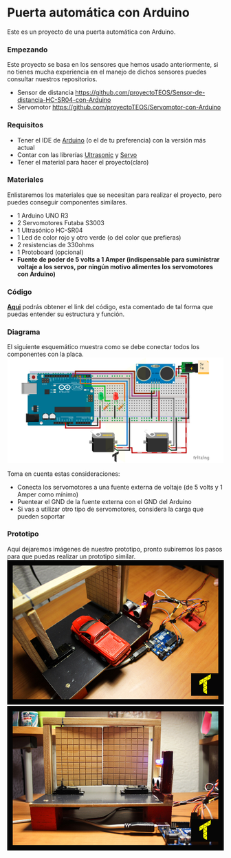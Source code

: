 # Puerta automática con Arduino
Este es un proyecto de una puerta automática con Arduino.

### Empezando
Este proyecto se basa en los sensores que hemos usado anteriormente, si no tienes mucha experiencia en el manejo de dichos sensores puedes consultar nuestros repositorios.

- Sensor de distancia https://github.com/proyectoTEOS/Sensor-de-distancia-HC-SR04-con-Arduino
- Servomotor https://github.com/proyectoTEOS/Servomotor-con-Arduino

### Requisitos
- Tener el IDE de [Arduino](https://www.arduino.cc/en/Main/Software) (o el de tu preferencia) con la versión más actual
- Contar con las librerías [Ultrasonic](https://github.com/JRodrigoTech/Ultrasonic-HC-SR04) y [Servo](https://github.com/arduino-libraries/Servo)
- Tener el material para hacer el proyecto(claro)

### Materiales
Enlistaremos los materiales que se necesitan para realizar el proyecto, pero puedes conseguir componentes similares.
- 1 Arduino UNO R3
- 2 Servomotores Futaba S3003
- 1 Ultrasónico HC-SR04
- 1 Led de color rojo y otro verde (o del color que prefieras)
- 2 resistencias de 330ohms
- 1 Protoboard (opcional)
- **Fuente de poder de 5 volts a 1 Amper (indispensable para suministrar voltaje a los servos, por ningún motivo alimentes los servomotores con Arduino)**

### Código
**[Aqui](https://github.com/proyectoTEOS/Puerta-automatica-con-Arduino/blob/master/Puerta-automatica-con-Arduino.ino)** podrás obtener el link del código, esta comentado de tal forma que puedas entender su estructura y función.

### Diagrama
El siguiente esquemático muestra como se debe conectar todos los componentes con la placa.
![](/resources/diagrama-puerta-automatica.jpg)

Toma en cuenta estas consideraciones:
- Conecta los servomotores a una fuente externa de voltaje (de 5 volts y 1 Amper como mínimo)
- Puentear el GND de la fuente externa con el GND del Arduino
- Si vas a utilizar otro tipo de servomotores, considera la carga que pueden soportar

### Prototipo
Aquí dejaremos imágenes de nuestro prototipo, pronto subiremos los pasos para que puedas realizar un prototipo similar.
![](/resources/prototipo-puerta-automatica-1.jpg)
![](/resources/prototipo-puerta-automatica-2.jpg)